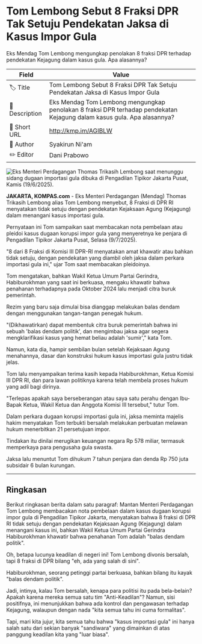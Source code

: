 # Tom Lembong Sebut 8 Fraksi DPR Tak Setuju Pendekatan Jaksa di Kasus Impor Gula

Eks Mendag Tom Lembong mengungkap penolakan 8 fraksi DPR terhadap pendekatan Kejagung dalam kasus gula. Apa alasannya?

| Field         | Value                                                       |
|---------------|-------------------------------------------------------------|
| 🏷️ Title       | Tom Lembong Sebut 8 Fraksi DPR Tak Setuju Pendekatan Jaksa di Kasus Impor Gula |
| 📝 Description | Eks Mendag Tom Lembong mengungkap penolakan 8 fraksi DPR terhadap pendekatan Kejagung dalam kasus gula. Apa alasannya? |
| 🔗 Short URL   | http://kmp.im/AGIBLW |
| 👤 Author      | Syakirun Ni'am |
| ✏️ Editor      | Dani Prabowo |

![Eks Menteri Perdagangan Thomas Trikasih Lembong saat menunggu sidang dugaan importasi gula dibuka di Pengadilan Tipikor Jakarta Pusat, Kamis (19/6/2025).](https://asset.kompas.com/crops/va6-5BPfYMi6FXxkUAw3lRn45bw=/0x0:0x0/750x500/data/photo/2025/06/19/6853cf3cab16d.jpg)

**JAKARTA, KOMPAS.com** - Eks Menteri Perdagangan (Mendag) Thomas Trikasih Lembong alias Tom Lembong menyebut, 8 Fraksi di DPR RI menyatakan tidak setuju dengan pendekatan Kejaksaan Agung (Kejagung) dalam menangani kasus importasi gula.

Pernyataan ini Tom sampaikan saat membacakan nota pembelaan atau pleidoi kasus dugaan korupsi impor gula yang menyeretnya ke penjara di Pengadilan Tipikor Jakarta Pusat, Selasa (9/7/2025).

"8 dari 8 Fraksi di Komisi III DPR-RI menyatakan amat khawatir atau bahkan tidak setuju, dengan pendekatan yang diambil oleh jaksa dalam perkara importasi gula ini," ujar Tom saat membacakan pleidoinya.

Tom mengatakan, bahkan Wakil Ketua Umum Partai Gerindra, Habiburokhman yang saat ini berkuasa, mengaku khawatir bahwa penahanan terhadapnya pada Oktober 2024 lalu menjadi citra buruk pemerintah.

Rezim yang baru saja dimulai bisa dianggap melakukan balas dendam dengan menggunakan tangan-tangan penegak hukum.

"(Dikhawatirkan) dapat membentuk citra buruk pemerintah bahwa ini sebuah 'balas dendam politik', dan mengimbau jaksa agar segera mengklarifikasi kasus yang hemat beliau adalah 'sumir'," kata Tom.

Namun, kata dia, hampir sembilan bulan setelah Kejaksaan Agung menahannya, dasar dan konstruksi hukum kasus importasi gula justru tidak jelas.

Tom lalu menyampaikan terima kasih kepada Habiburokhman, Ketua Komisi III DPR RI, dan para lawan politiknya karena telah membela proses hukum yang adil bagi dirinya.

"Terlepas apakah saya berseberangan atau saya satu perahu dengan Ibu-Bapak Ketua, Wakil Ketua dan Anggota Komisi III tersebut," tutur Tom.

Dalam perkara dugaan korupsi importasi gula ini, jaksa meminta majelis hakim menyatakan Tom terbukti bersalah melakukan perbuatan melawan hukum menerbitkan 21 persetujuan impor.

Tindakan itu dinilai merugikan keuangan negara Rp 578 miliar, termasuk memperkaya para pengusaha gula swasta.

Jaksa lalu menuntut Tom dihukum 7 tahun penjara dan denda Rp 750 juta subsidair 6 bulan kurungan.

---
## Ringkasan

Berikut ringkasan berita dalam satu paragraf: Mantan Menteri Perdagangan Tom Lembong membacakan nota pembelaan dalam kasus dugaan korupsi impor gula di Pengadilan Tipikor Jakarta, menyatakan bahwa 8 fraksi di DPR RI tidak setuju dengan pendekatan Kejaksaan Agung (Kejagung) dalam menangani kasus ini, bahkan Wakil Ketua Umum Partai Gerindra Habiburokhman khawatir bahwa penahanan Tom adalah "balas dendam politik".



Oh, betapa lucunya keadilan di negeri ini! Tom Lembong divonis bersalah, tapi 8 fraksi di DPR bilang "eh, ada yang salah di sini".

 Habiburokhman, seorang petinggi partai berkuasa, bahkan bilang itu kayak "balas dendam politik".

 Jadi, intinya, kalau Tom bersalah, kenapa para politisi itu pada bela-belain? Apakah karena mereka semua satu tim "Anti-Keadilan"? Namun, sisi positifnya, ini menunjukkan bahwa ada kontrol dan pengawasan terhadap Kejagung, walaupun dengan nada "kita semua tahu ini cuma formalitas".

 Tapi, mari kita jujur, kita semua tahu bahwa "kasus importasi gula" ini hanya salah satu dari sekian banyak "sandiwara" yang dimainkan di atas panggung keadilan kita yang "luar biasa".
